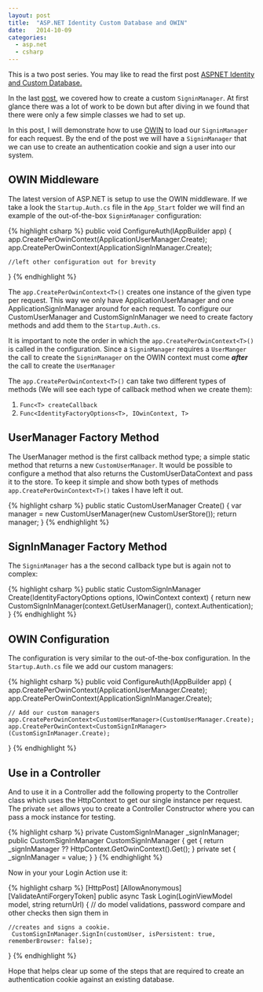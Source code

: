 ```yaml
---
layout: post
title:  "ASP.NET Identity Custom Database and OWIN"
date:   2014-10-09
categories:
  - asp.net
  - csharp
---
```


<p class="message">This is a two post series.  You may like to read the first post <a href="/posts/ASPNET-Identity2.0-Custom-Database">ASPNET Identity and Custom Database.</a>
</p>

In the last [post](/posts/ASPNET-Identity2.0-Custom-Database/), we covered how to create a custom ```SigninManager```.  At first glance there was a lot of work to be down but after diving in we found that there were only a few simple classes we had to set up.  

In this post, I will demonstrate how to use [OWIN](http://www.asp.net/aspnet/overview/owin-and-katana) to load our ```SigninManager``` for each request.  By the end of the post we will have a ```SigninManager``` that we can use to create an authentication cookie and sign a user into our system.

##  OWIN Middleware
The latest version of ASP.NET is setup to use the OWIN middleware.  If we take a look the ```Startup.Auth.cs``` file in the ```App_Start``` folder we will find an example of the out-of-the-box ```SigninManager``` configuration:

{% highlight csharp %}
public void ConfigureAuth(IAppBuilder app)
{
    app.CreatePerOwinContext<ApplicationUserManager>(ApplicationUserManager.Create);
    app.CreatePerOwinContext<ApplicationSignInManager>(ApplicationSignInManager.Create);

	//left other configuration out for brevity
}
{% endhighlight %}

The ```app.CreatePerOwinContext<T>()``` creates one instance of the given type per request.  This way we only have ApplicationUserManager and one ApplicationSignInManager around for each request.  To configure our  CustomUserManager and CustomSignInManager we need to create factory methods and add them to the ```Startup.Auth.cs```.  

It is important to note the order in which the ```app.CreatePerOwinContext<T>()``` is called in the configuration.  Since a ```SigninManager``` requires a ```UserManger``` the call to create the ```SigninManager``` on the OWIN context must come ***after*** the call to create the ```UserManager```

The ```app.CreatePerOwinContext<T>()``` can take two different types of methods (We will see each type of callback method when we create them):

1. ```Func<T> createCallback```
2. ```Func<IdentityFactoryOptions<T>, IOwinContext, T>```

## UserManager Factory Method
The UserManager method is the first callback method type; a simple static method that returns a new ```CustomUserManager```.  It would be possible to configure a method that also returns the CustomUserDataContext and pass it to the store. To keep it simple and show both types of methods ```app.CreatePerOwinContext<T>()``` takes I have left it out.

{% highlight csharp %}
public static CustomUserManager Create()
{
    var manager = new CustomUserManager(new CustomUserStore());
    return manager;
}
{% endhighlight %}

## SignInManager Factory Method
The ```SigninManager``` has a the second callback type but is again not to complex:

{% highlight csharp %}
public static CustomSignInManager Create(IdentityFactoryOptions<CustomSignInManager> options, IOwinContext context)
{
    return new CustomSignInManager(context.GetUserManager<CustomUserManager>(), context.Authentication);
}
{% endhighlight %}

##  OWIN Configuration
The configuration is very similar to the out-of-the-box configuration.  In the ```Startup.Auth.cs``` file we add our custom managers:

{% highlight csharp %}
public void ConfigureAuth(IAppBuilder app)
{
    app.CreatePerOwinContext<ApplicationUserManager>(ApplicationUserManager.Create);
    app.CreatePerOwinContext<ApplicationSignInManager>(ApplicationSignInManager.Create);

	// Add our custom managers
	app.CreatePerOwinContext<CustomUserManager>(CustomUserManager.Create);
    app.CreatePerOwinContext<CustomSignInManager>(CustomSignInManager.Create);
}
{% endhighlight %}

## Use in a Controller
And to use it in a Controller add the following property to the Controller class which uses the HttpContext to get our single instance per request.  The private ```set``` allows you to create a Controller Constructor where you can pass a mock instance for testing.

{% highlight csharp %}
private CustomSignInManager _signInManager;
public CustomSignInManager CustomSignInManager
{
    get
    {
        return _signInManager ?? HttpContext.GetOwinContext().Get<CustomSignInManager>();
    }
    private set { _signInManager = value; }
}
{% endhighlight %}

Now in your your Login Action use it:

{% highlight csharp %}
[HttpPost]
[AllowAnonymous]
[ValidateAntiForgeryToken]
public async Task<ActionResult> Login(LoginViewModel model, string returnUrl)
{
   // do model validations, password compare and  other checks then sign them in

	//creates and signs a cookie.
	 CustomSignInManager.SignIn(customUser, isPersistent: true, rememberBrowser: false);
}
{% endhighlight %}

Hope that helps clear up some of the steps that are required to create an authentication cookie against an existing database.  
